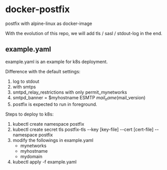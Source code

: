 docker-postfix
==========
postfix with alpine-linux as docker-image

With the evolution of this repo, we will add tls / sasl / stdout-log in the end.

example.yaml
-----

example.yaml is an example for k8s deployment.

Difference with the default settings:

1. log to stdout
2. with smtps
3. smtpd_relay_restrictions with only permit_mynetworks
4. smtpd_banner = $myhostname ESMTP $mail_name ($mail_version)
5. postfix is expected to run in foreground.

Steps to deploy to k8s:

1. kubectl create namespace postfix
2. kubectl create secret tls postfix-tls --key [key-file] --cert [cert-file] --namespace postfix
3. modify the followings in example.yaml
    * mynetworks
    * myhostname
    * mydomain
4. kubectl apply -f example.yaml
